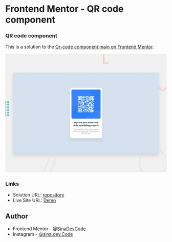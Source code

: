 # Frontend Mentor - QR code component

### QR code component
This is a solution to the [Qr-code component main on Frontend Mentor](https://www.frontendmentor.io/challenges/qr-code-component-iux_sIO_H).

![Design preview for the QR code component coding challenge](./design/desktop-preview.jpg)

### Links
- Solution URL: [repository](https://github.com/SinaDevCode/frontend-mentor/tree/main/qr-code-component-main)
- Live Site URL: [Demo](https://sinadevcode.github.io/frontend-mentor/qr-code-component-main/)

## Author
- Frontend Mentor - [@SinaDevCode](https://www.frontendmentor.io/profile/SinaDevCode)
- Instagram - [@sina.dev.Code](https://www.instagram.com/sina.dev.code)

